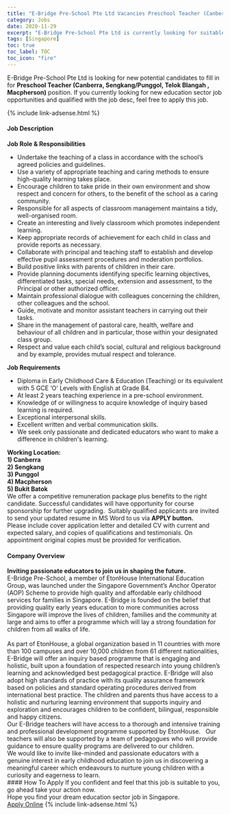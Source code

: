 ```yaml
---
title: "E-Bridge Pre-School Pte Ltd Vacancies Preschool Teacher (Canberra, Sengkang/Punggol, Telok Blangah , Macpherson)" 
category: Jobs 
date: 2020-11-29 
excerpt: "E-Bridge Pre-School Pte Ltd is currently looking for suitable person to fill in the Preschool Teacher (Canberra, Sengkang/Punggol, Telok Blangah , Macpherson) which positioned at Singapore" 
tags: [Singapore] 
toc: true 
toc_label: TOC 
toc_icon: "fire" 
--- 
```


<p>E-Bridge Pre-School Pte Ltd is looking for new potential candidates to fill in for <b>Preschool Teacher (Canberra, Sengkang/Punggol, Telok Blangah , Macpherson)</b> position. If you currently looking for new education sector job opportunities and qualified with the job desc, feel free to apply this job.
</p>{% include link-adsense.html %} 
 <div><div><div><h4>Job Description</h4></div></div><div><div><span><div><div><strong>Job Role &amp; Responsibilities</strong></div><ul><li>Undertake the teaching of a class in accordance with the school&#8217;s agreed policies and guidelines.</li><li>Use a variety of appropriate teaching and caring methods to ensure high-quality learning takes place.</li><li>Encourage children to take pride in their own environment and show respect and concern for others, to the benefit of the school as a caring community.</li><li>Responsible for all aspects of classroom management maintains a tidy, well-organised room.</li><li>Create an interesting and lively classroom which promotes independent learning.</li><li>Keep appropriate records of achievement for each child in class and provide reports as necessary.&#160;</li><li>Collaborate with principal and teaching staff to establish and develop effective pupil assessment procedures and moderation portfolios.</li><li>Build positive links with parents of children in their care.</li><li>Provide planning documents identifying specific learning objectives, differentiated tasks, special needs, extension and assessment, to the Principal or other authorized officer.</li><li>Maintain professional dialogue with colleagues concerning the children, other colleagues and the school.&#160;</li><li>Guide, motivate and monitor assistant teachers in carrying out their tasks.</li><li>Share in the management of pastoral care, health, welfare and behaviour of all children and in particular, those within your designated class group.</li><li>Respect and value each child&#8217;s social, cultural and religious background and by example, provides mutual respect and tolerance.</li></ul><div><strong>Job Requirements</strong></div><ul><li>Diploma in Early Childhood Care &amp; Education (Teaching) or its equivalent with 5 GCE &#8216;O&#8217; Levels with English at Grade B4.</li><li>At least 2 years teaching experience in a pre-school environment.</li><li>Knowledge of or willingness to acquire knowledge of inquiry based learning is required.</li><li>Exceptional interpersonal skills.</li><li>Excellent written and verbal communication skills.&#160;</li><li>We seek only passionate and dedicated educators who want to make a difference in children's learning.</li></ul><div><strong>Working Location:</strong><div><b>1) Canberra</b></div><div><b>2) Sengkang</b></div><div><b>3) Punggol</b></div><div><b>4) Macpherson</b></div><div><b>5) Bukit Batok</b></div></div><div>We offer a competitive remuneration package plus benefits to the right candidate. Successful candidates will have opportunity for course sponsorship for further upgrading.&#160; Suitably qualified applicants are invited to send your updated resume in MS Word to<strong> </strong>us via <strong>APPLY button.</strong></div><div>Please include cover application letter and detailed CV with current and expected salary, and copies of qualifications and testimonials. On appointment original copies must be provided for verification.</div></div></span></div></div></div> 
<div><div><div><h4>Company Overview</h4></div></div><div><div><span><div><div>
<div>
<strong>Inviting passionate educators to join us in shaping the future.</strong></div>
<div>
		E-Bridge Pre-School, a member of EtonHouse International Education Group, was launched under the Singapore Government&#8217;s Anchor Operator (AOP) Scheme to provide high quality and affordable early childhood services for families in Singapore. E-Bridge is founded on the belief that providing quality early years education to more communities across Singapore will improve the lives of children, families and the community at large and aims to offer a programme which will lay a strong foundation for children from all walks of life.<br>
<br>
		As part of EtonHouse, a global organization based in 11 countries with more than 100 campuses and over 10,000 children from 61 different nationalities,&#160; E-Bridge will offer an inquiry based programme that is engaging and holistic, built upon a foundation of respected research into young children&#8217;s learning and acknowledged best pedagogical practice. E-Bridge will also adopt high standards of practice with its quality assurance framework based on policies and standard operating procedures derived from international best practice. The children and parents thus have access to a holistic and nurturing learning environment that supports inquiry and exploration and encourages children to be confident, bilingual, responsible and happy citizens.</div>
<div>
		Our E-Bridge teachers will have access to a thorough and intensive training and professional development programme supported by EtonHouse.&#160;&#160; Our teachers will also be supported by a team of pedagogues who will provide guidance to ensure quality programs are delivered to our children.&#160;&#160;</div>
<div>
		We would like to invite like-minded and passionate educators with a genuine interest in early childhood education to join us in discovering a meaningful career which endeavours to nurture young children with a curiosity and eagerness to learn.</div>
</div></div></span></div></div></div> 
#### How To Apply 
If you confident and feel that this job is suitable to you, go ahead take your action now. <br/> 
Hope you find your dream education sector job in Singapore. <br/> 
<a href="https://www.jobstreet.com.my/en/job/preschool-teacher-canberra-sengkang-punggol-telok-blangah-macpherson-8224383/origin/sg?jobId=jobstreet-sg-job-8224383&sectionRank=25&token=0~192d4930-820f-45d5-a93b-c088f4397674&fr=SRP%20View%20In%20New%20Ta" class="btn btn--info" target="_blank" rel="nofollow noopenner">Apply Online</a> 
{% include link-adsense.html %} 